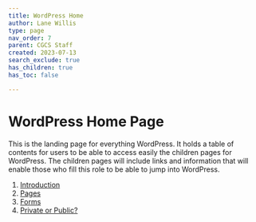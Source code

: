 ```yaml
---
title: WordPress Home
author: Lane Willis
type: page
nav_order: 7
parent: CGCS Staff
created: 2023-07-13
search_exclude: true
has_children: true
has_toc: false

---
```


# WordPress Home Page
This is the landing page for everything WordPress. It holds a table of contents for users to be able to access easily the children pages for WordPress. The children pages will include links and information that will enable those who fill this role to be able to jump into WordPress.

1. [Introduction](/cgcs-staff-information/wordpress/wordpress-introduction.html)
2. [Pages](/cgcs-staff-information/wordpress/wordpress-pages.html)
3. [Forms](/cgcs-staff-information/wordpress/wordpress-forms.html)
4. [Private or Public?](/cgcs-staff-information/wordpress/wp-private-or-public.html)